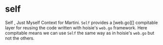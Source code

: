 # self
Self , Just Myself Context for Martini. `Self` provides a [web.go][] compitable layer for reusing the code written with hoisie's `web.go` framework. Here compitable means we can use `Self` the same  way as in hoisie's `web.go` but not the others.

